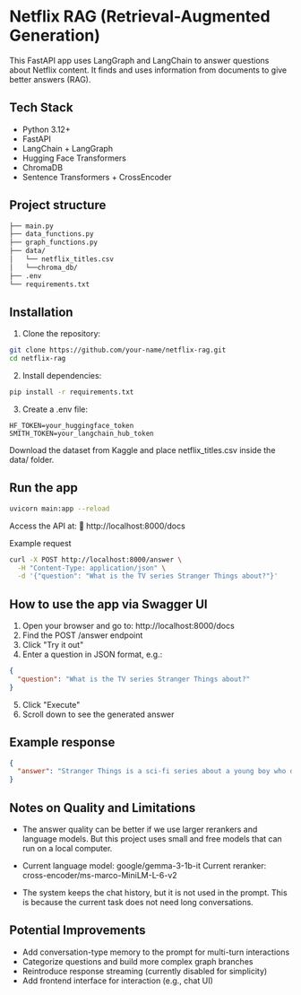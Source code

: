 # Netflix RAG (Retrieval-Augmented Generation)
This FastAPI app uses LangGraph and LangChain to answer questions about Netflix content. It finds and uses information from documents to give better answers (RAG).

## Tech Stack

- Python 3.12+
- FastAPI
- LangChain + LangGraph
- Hugging Face Transformers
- ChromaDB
- Sentence Transformers + CrossEncoder

## Project structure
```bash
├── main.py               
├── data_functions.py     
├── graph_functions.py    
├── data/
│   └── netflix_titles.csv
│   └──chroma_db/            
├── .env
└── requirements.txt
```

## Installation
1. Clone the repository:
```bash
git clone https://github.com/your-name/netflix-rag.git
cd netflix-rag
```
2. Install dependencies:
```bash
pip install -r requirements.txt
```
3. Create a .env file:
```env
HF_TOKEN=your_huggingface_token
SMITH_TOKEN=your_langchain_hub_token
```
Download the dataset from Kaggle and place netflix_titles.csv inside the data/ folder.

## Run the app
```bash
uvicorn main:app --reload
```
Access the API at:
📍 http://localhost:8000/docs

Example request
```bash
curl -X POST http://localhost:8000/answer \
  -H "Content-Type: application/json" \
  -d '{"question": "What is the TV series Stranger Things about?"}'
```
## How to use the app via Swagger UI
1. Open your browser and go to: http://localhost:8000/docs
2. Find the POST /answer endpoint 
3. Click "Try it out"
4. Enter a question in JSON format, e.g.:
```json
{
  "question": "What is the TV series Stranger Things about?"
}
```
5. Click "Execute"
6. Scroll down to see the generated answer

## Example response
```json
{
  "answer": "Stranger Things is a sci-fi series about a young boy who disappears, a government experiment, and supernatural forces."
}
```

## Notes on Quality and Limitations
* The answer quality can be better if we use larger rerankers and language models.
But this project uses small and free models that can run on a local computer.

* Current language model: google/gemma-3-1b-it
Current reranker: cross-encoder/ms-marco-MiniLM-L-6-v2

* The system keeps the chat history, but it is not used in the prompt.
This is because the current task does not need long conversations.

## Potential Improvements
* Add conversation-type memory to the prompt for multi-turn interactions
* Categorize questions and build more complex graph branches
* Reintroduce response streaming (currently disabled for simplicity)
* Add frontend interface for interaction (e.g., chat UI)